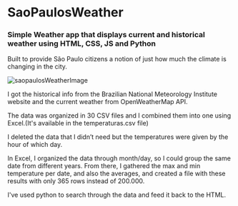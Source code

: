 # SaoPaulosWeather

### Simple Weather app that displays current and historical weather using HTML, CSS, JS and Python

Built to provide São Paulo citizens a notion of just how much the climate is changing in the city.

![saopaulosWeatherImage](https://github.com/anaandreis/SaoPaulosWeather/assets/116083867/60aec1d6-24ca-4d87-8c9b-55637dc901e4)

I got the historical info from the Brazilian National Meteorology Institute website and the current weather from OpenWeatherMap API.

The data was organized in 30 CSV files and I combined them into one using Excel.(It's available in the temperaturas.csv file) 

I deleted the data that I didn’t need but the temperatures were given by the hour of which day.

In Excel, I organized the data through month/day, so I could group the same date from different years. From there, I gathered the max and min temperature per date, and also the averages, and created a file with these results with only 365 rows instead of 200.000.

I've used python to search through the data and feed it back to the HTML.
